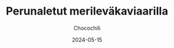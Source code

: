 ---
title: "Perunaletut merileväkaviaarilla"
image: "https://vegaanibotti.lauravuo.me/2024/05/2024-05-15_small.png"
date: 2024-05-15
receipt_url: "https://chocochili.net/2021/08/perunaletut-merilevakaviaarilla/"
author: "Chocochili"
---